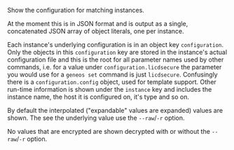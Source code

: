 Show the configuration for matching instances.

At the moment this is in JSON format and is output as a single,
concatenated JSON array of object literals, one per instance.

Each instance's underlying configuration is in an object key
`configuration`. Only the objects in this `configuration` key are stored
in the instance's actual configuration file and this is the root for all
parameter names used by other commands, i.e. for a value under
`configuration.licdsecure` the parameter you would use for a `geneos
set` command is just `licdsecure`. Confusingly there is a
`configuration.config` object, used for template support. Other run-time
information is shown under the `instance` key and includes the instance
name, the host it is configured on, it's type and so on.

By default the interpolated ("expandable" values are expanded) values
are shown. The see the underlying value use the `--raw`/`-r` option.

No values that are encrypted are shown decrypted with or without the
`--raw`/`-r` option.